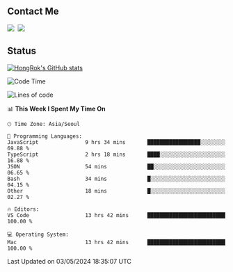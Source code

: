 ## Contact Me
<a href="https://instagram.com/_hongrok"><img src="https://img.shields.io/badge/Instagram-E4405F?style=for-the-badge&logo=Instagram&logoColor=white"/></a>&nbsp;
<img src="https://img.shields.io/badge/HongRok @hlog2e-5865F2?style=for-the-badge&logo=Discord&logoColor=white"/>&nbsp;

## Status

[![HongRok's GitHub stats](https://github-readme-stats.vercel.app/api?username=hlog2e)](https://github.com/anuraghazra/github-readme-stats)
<!--START_SECTION:waka-->
![Code Time](http://img.shields.io/badge/Code%20Time-582%20hrs%2023%20mins-blue)

![Lines of code](https://img.shields.io/badge/From%20Hello%20World%20I%27ve%20Written-495.3%20thousand%20lines%20of%20code-blue)

📊 **This Week I Spent My Time On** 

```text
🕑︎ Time Zone: Asia/Seoul

💬 Programming Languages: 
JavaScript               9 hrs 34 mins       █████████████████░░░░░░░░   69.88 % 
TypeScript               2 hrs 18 mins       ████░░░░░░░░░░░░░░░░░░░░░   16.88 % 
JSON                     54 mins             ██░░░░░░░░░░░░░░░░░░░░░░░   06.65 % 
Bash                     34 mins             █░░░░░░░░░░░░░░░░░░░░░░░░   04.15 % 
Other                    18 mins             █░░░░░░░░░░░░░░░░░░░░░░░░   02.27 % 

🔥 Editors: 
VS Code                  13 hrs 42 mins      █████████████████████████   100.00 % 

💻 Operating System: 
Mac                      13 hrs 42 mins      █████████████████████████   100.00 % 
```


 Last Updated on 03/05/2024 18:35:07 UTC
<!--END_SECTION:waka-->
